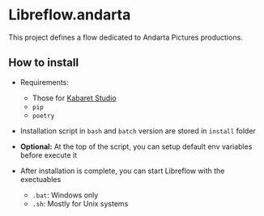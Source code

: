 # Libreflow.andarta

This project defines a flow dedicated to Andarta Pictures productions.

## How to install

- Requirements:
    - Those for [Kabaret Studio](https://gitlab.com/kabaretstudio/kabaret)
    - `pip`
    - `poetry`

- Installation script in `bash` and `batch` version are stored in `install` folder
- **Optional:** At the top of the script, you can setup default env variables before execute it
- After installation is complete, you can start Libreflow with the exectuables
    - `.bat`: Windows only
    - `.sh`: Mostly for Unix systems